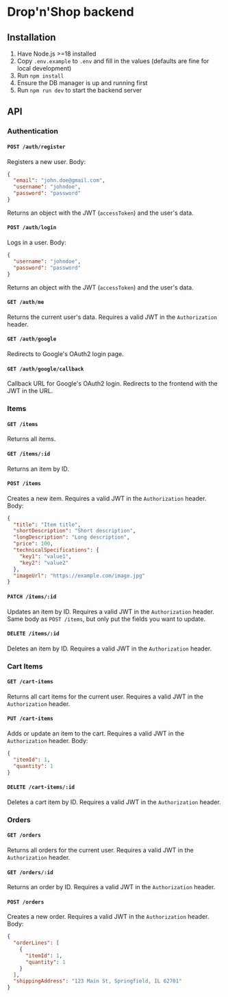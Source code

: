 # Drop'n'Shop backend

## Installation

1. Have Node.js >=18 installed
2. Copy `.env.example` to `.env` and fill in the values (defaults are fine for local development)
3. Run `npm install`
4. Ensure the DB manager is up and running first
5. Run `npm run dev` to start the backend server

## API

### Authentication

#### `POST /auth/register`

Registers a new user.
Body:
```json
{
  "email": "john.doe@gmail.com",
  "username": "johndoe",
  "password": "password"
}
```
Returns an object with the JWT (`accessToken`) and the user's data.

#### `POST /auth/login`

Logs in a user.
Body:
```json
{
  "username": "johndoe",
  "password": "password"
}
```
Returns an object with the JWT (`accessToken`) and the user's data.

#### `GET /auth/me`

Returns the current user's data. Requires a valid JWT in the `Authorization` header.

#### `GET /auth/google`

Redirects to Google's OAuth2 login page.

#### `GET /auth/google/callback`

Callback URL for Google's OAuth2 login. Redirects to the frontend with the JWT in the URL.

### Items

#### `GET /items`

Returns all items.

#### `GET /items/:id`

Returns an item by ID.

#### `POST /items`

Creates a new item. Requires a valid JWT in the `Authorization` header.
Body:
```json
{
  "title": "Item title",
  "shortDescription": "Short description",
  "longDescription": "Long description",
  "price": 100,
  "technicalSpecifications": {
    "key1": "value1",
    "key2": "value2"
  },
  "imageUrl": "https://example.com/image.jpg"
}
```

#### `PATCH /items/:id`

Updates an item by ID. Requires a valid JWT in the `Authorization` header.
Same body as `POST /items`, but only put the fields you want to update.

#### `DELETE /items/:id`

Deletes an item by ID. Requires a valid JWT in the `Authorization` header.

### Cart Items

#### `GET /cart-items`

Returns all cart items for the current user. Requires a valid JWT in the `Authorization` header.

#### `PUT /cart-items`

Adds or update an item to the cart. Requires a valid JWT in the `Authorization` header.
Body:
```json
{
  "itemId": 1,
  "quantity": 1
}
```

#### `DELETE /cart-items/:id`

Deletes a cart item by ID. Requires a valid JWT in the `Authorization` header.

### Orders

#### `GET /orders`

Returns all orders for the current user. Requires a valid JWT in the `Authorization` header.

#### `GET /orders/:id`

Returns an order by ID. Requires a valid JWT in the `Authorization` header.

#### `POST /orders`

Creates a new order. Requires a valid JWT in the `Authorization` header.
Body:
```json
{
  "orderLines": [
    {
      "itemId": 1,
      "quantity": 1
    }
  ],
  "shippingAddress": "123 Main St, Springfield, IL 62701"
}
```
